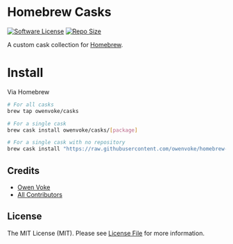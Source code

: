 # Homebrew Casks

[![Software License][ico-license]](LICENSE.md)
[![Repo Size][ico-github-repo-size]][link-github-repo-size]

A custom cask collection for [Homebrew][link-homebrew].

# Install

Via Homebrew

```bash
# For all casks
brew tap owenvoke/casks

# For a single cask
brew cask install owenvoke/casks/[package]

# For a single cask with no repository
brew cask install "https://raw.githubusercontent.com/owenvoke/homebrew-casks/master/Casks/[package].rb"
```

## Credits

- [Owen Voke][link-author]
- [All Contributors][link-contributors]

## License

The MIT License (MIT). Please see [License File](LICENSE.md) for more information.

[ico-license]: https://img.shields.io/badge/license-MIT-brightgreen.svg?style=flat-square
[ico-github-repo-size]: https://img.shields.io/github/repo-size/owenvoke/homebrew-casks?style=flat-square

[link-github-repo-size]: https://github.com/owenvoke/homebrew-casks/tree/master/Casks
[link-homebrew]: https://brew.sh
[link-author]: https://github.com/owenvoke
[link-contributors]: ../../contributors
